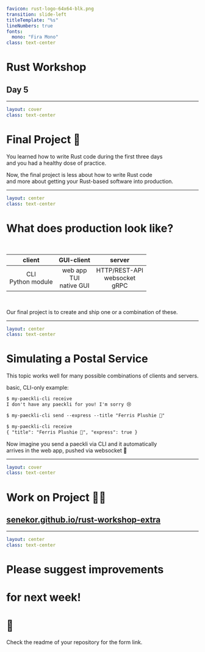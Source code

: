 ```yaml
favicon: rust-logo-64x64-blk.png
transition: slide-left
titleTemplate: "%s"
lineNumbers: true
fonts:
  mono: "Fira Mono"
class: text-center
```

# Rust Workshop

## Day 5

---

```yaml
layout: cover
class: text-center
```

# Final Project 🚀

<div></div>

You learned how to write Rust code during the first three days\
and you had a healthy dose of practice.

Now, the final project is less about how to write Rust code\
and more about getting your Rust-based software into production.

---

```yaml
layout: center
class: text-center
```

# What does production look like?

<div style="height: 16px"></div>

|        client         |           GUI-client           |                server                |
| :-------------------: | :----------------------------: | :----------------------------------: |
| CLI<br/>Python module | web app<br/>TUI<br/>native GUI | HTTP/REST-API<br/>websocket<br/>gRPC |

<!-- future idea: add tauri -->

<div style="height: 16px"></div>

Our final project is to create and ship one or a combination of these.

---

```yaml
layout: center
class: text-center
```

# Simulating a Postal Service

This topic works well for many possible combinations of clients and servers.

basic, CLI-only example:

```txt {lines: false}
$ my-paeckli-cli receive
I don't have any paeckli for you! I'm sorry 😢

$ my-paeckli-cli send --express --title "Ferris Plushie 🦀"

$ my-paeckli-cli receive
{ "title": "Ferris Plushie 🦀", "express": true }
```

Now imagine you send a paeckli via CLI and it automatically\
arrives in the web app, pushed via websocket 🤯

---

```yaml
layout: cover
class: text-center
```

# Work on Project 🧑‍💻

## [senekor.github.io/rust-workshop-extra](https://senekor.github.io/rust-workshop-extra)

---

```yaml
layout: center
class: text-center
```

# Please suggest improvements
# for next week!
# 🦀

Check the readme of your repository for the form link.
